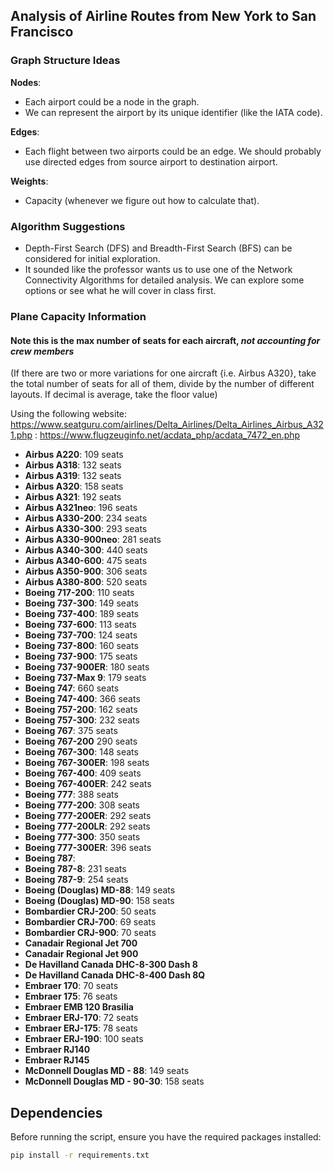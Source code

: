 ## Analysis of Airline Routes from New York to San Francisco

### Graph Structure Ideas

**Nodes**:
- Each airport could be a node in the graph.
- We can represent the airport by its unique identifier (like the IATA code).

**Edges**: 
- Each flight between two airports could be an edge. We should probably use directed edges from source airport to destination airport.

**Weights**:
- Capacity (whenever we figure out how to calculate that).

### Algorithm Suggestions

- Depth-First Search (DFS) and Breadth-First Search (BFS) can be considered for initial exploration.
- It sounded like the professor wants us to use one of the Network Connectivity Algorithms for detailed analysis. We can explore some options or see what he will cover in class first.

### Plane Capacity Information
#### Note this is the **max** number of seats for each aircraft, _not accounting for crew members_
(If there are two or more variations for one aircraft {i.e. Airbus A320}, take the total number of seats for all of them, divide by
the number of different layouts. If decimal is average, take the floor value)

Using the following website: https://www.seatguru.com/airlines/Delta_Airlines/Delta_Airlines_Airbus_A321.php
                           : https://www.flugzeuginfo.net/acdata_php/acdata_7472_en.php

- **Airbus A220**: 109 seats
- **Airbus A318**: 132 seats
- **Airbus A319**: 132 seats
- **Airbus A320**: 158 seats
- **Airbus A321**: 192 seats
- **Airbus A321neo**: 196 seats
- **Airbus A330-200**: 234 seats
- **Airbus A330-300**: 293 seats
- **Airbus A330-900neo**: 281 seats
- **Airbus A340-300**: 440 seats
- **Airbus A340-600**: 475 seats
- **Airbus A350-900**: 306 seats
- **Airbus A380-800**: 520 seats
- **Boeing 717-200**: 110 seats
- **Boeing 737-300**: 149 seats
- **Boeing 737-400**: 189 seats
- **Boeing 737-600**: 113 seats
- **Boeing 737-700**: 124 seats
- **Boeing 737-800**: 160 seats
- **Boeing 737-900**: 175 seats
- **Boeing 737-900ER**: 180 seats
- **Boeing 737-Max 9**: 179 seats
- **Boeing 747**: 660 seats
- **Boeing 747-400**: 366 seats
- **Boeing 757-200**: 162 seats
- **Boeing 757-300**: 232 seats
- **Boeing 767**: 375 seats
- **Boeing 767-200** 290 seats
- **Boeing 767-300**: 148 seats
- **Boeing 767-300ER**: 198 seats
- **Boeing 767-400**: 409 seats
- **Boeing 767-400ER**: 242 seats
- **Boeing 777**: 388 seats
- **Boeing 777-200**: 308 seats
- **Boeing 777-200ER**: 292 seats
- **Boeing 777-200LR**: 292 seats
- **Boeing 777-300**: 350 seats
- **Boeing 777-300ER**: 396 seats
- **Boeing 787**: 
- **Boeing 787-8**: 231 seats
- **Boeing 787-9**: 254 seats
- **Boeing (Douglas) MD-88**: 149 seats
- **Boeing (Douglas) MD-90**: 158 seats
- **Bombardier CRJ-200**: 50 seats
- **Bombardier CRJ-700**: 69 seats
- **Bombardier CRJ-900**: 70 seats
- **Canadair Regional Jet 700**
- **Canadair Regional Jet 900**
- **De Havilland Canada DHC-8-300 Dash 8**
- **De Havilland Canada DHC-8-400 Dash 8Q**
- **Embraer 170**: 70 seats
- **Embraer 175**: 76 seats
- **Embraer EMB 120 Brasilia**
- **Embraer ERJ-170**: 72 seats
- **Embraer ERJ-175**: 78 seats
- **Embraer ERJ-190**: 100 seats
- **Embraer RJ140**
- **Embraer RJ145**
- **McDonnell Douglas MD - 88**: 149 seats
- **McDonnell Douglas MD - 90-30**: 158 seats

## Dependencies

Before running the script, ensure you have the required packages installed:
```bash
pip install -r requirements.txt
```
